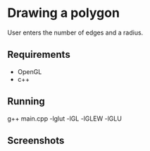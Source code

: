# Drawing a polygon

User enters the number of edges and a radius.

## Requirements

* OpenGL
* c++

## Running

g++ main.cpp -lglut -lGL -lGLEW -lGLU

## Screenshots

